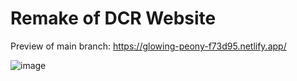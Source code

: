# Remake of DCR Website

Preview of main branch: https://glowing-peony-f73d95.netlify.app/

![image](https://user-images.githubusercontent.com/80715153/185753721-d8476a65-a777-4bf3-b5f1-48df75ff19cd.png)
